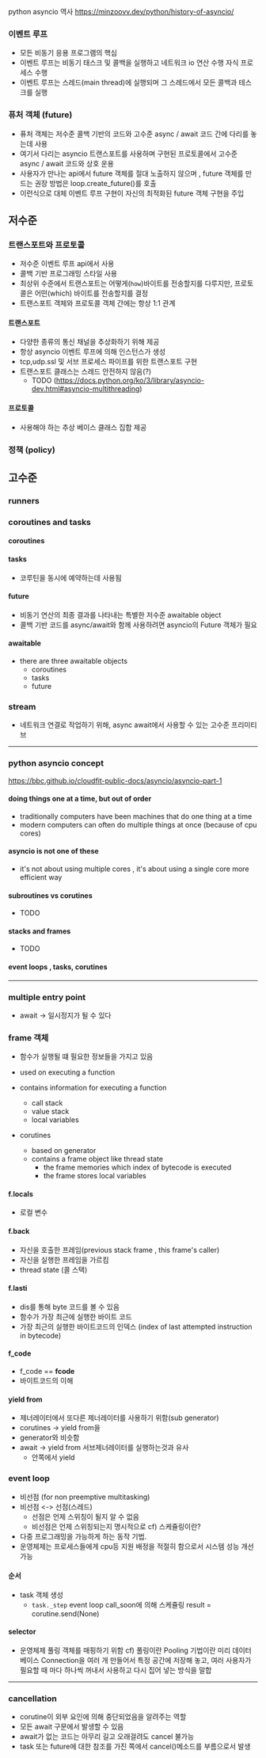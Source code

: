 python asyncio 역사 
https://minzoovv.dev/python/history-of-asyncio/


### 이벤트 루프
- 모든 비동기 응용 프로그램의 핵심
- 이벤트 루프는 비동기 태스크 및 콜백을 실행하고 네트워크 io 연산 수행 
자식 프로세스 수행
- 이벤트 루프는 스레드(main thread)에 실행되며 그 스레드에서 모든 콜백과 테스크를 실행

### 퓨처 객체 (future)
- 퓨처 객체는 저수준 콜백 기반의 코드와 고수준 async / await 코드 간에 다리를 놓는데 사용
- 여기서 다리는 asyncio 트랜스포트를 사용하며 구현된 프로토콜에서 고수준 async / await 코드와 상호 운용
- 사용자가 만나는 api에서 future 객체를 절대 노출하지 않으며 , future 객체를 만드는 권장 방법은 loop.create_future()를 호출 
- 이런식으로 대체 이벤트 루프 구현이 자신의 최적화된 future 객체 구현을 주입

## 저수준
### 트랜스포트와 프로토콜
- 저수준 이벤트 루프 api에서 사용 
- 콜백 기반 프로그래밍 스타일 사용
- 최상위 수준에서 트랜스포트는 어떻게(`how`)바이트를 전송할지를 다루지만,
프로토콜은 어떤(which) 바이트를 전송할지를 결정
- 트랜스포트 객체와 프로토콜 객체 간에는 항상 1:1 관계
#### 트랜스포트
- 다양한 종류의 통신 채널을 추상화하기 위해 제공
- 항상 asyncio 이벤트 루프에 의해 인스턴스가 생성
- tcp,udp.ssl 및 서브 프로세스 파이프를 위한 트랜스포트 구현
- 트랜스포트 클래스는 스레드 안전하지 않음(?) 
  - TODO (https://docs.python.org/ko/3/library/asyncio-dev.html#asyncio-multithreading)
#### 프로토콜 
- 사용해야 하는 추상 베이스 클래스 집합 제공 


### 정책  (policy)


## 고수준
### runners 

### coroutines and tasks
#### coroutines

#### tasks
- 코루틴을 동시에 예약하는데 사용됨

#### future
- 비동기 연산의 최종 결과를 나타내는 특별한 저수준 awaitable object
- 콜백 기반 코드를 async/await와 함께 사용하려면 asyncio의 Future 객체가 필요

#### awaitable
- there are three awaitable objects 
  - coroutines
  - tasks
  - future 
  
### stream
- 네트워크 연결로 작업하기 위해,  async await에서 사용할 수 있는 고수준 프리미티브




----
### python asyncio concept 
https://bbc.github.io/cloudfit-public-docs/asyncio/asyncio-part-1

#### doing things one at a time, but out of order 
- traditionally computers have been machines that do one thing at a time
- modern computers can often do multiple things at once (because of cpu cores)

#### asyncio is not one of these
- it's not about using multiple cores , it's about using a single core more efficient way

#### subroutines vs corutines
- TODO

#### stacks and frames 
- TODO

#### event loops , tasks, corutines


---
### multiple entry point
- await -> 일시정지가 될 수 있다
### frame 객체
- 함수가 실행될 떄 필요한 정보들을 가지고 있음
- used on executing a function
- contains information for executing a function
  - call stack
  - value stack
  - local variables

- corutines
  - based on generator
  - contains a frame object like thread state
    - the frame memories which index of bytecode is executed
    - the frame stores local variables
#### f.locals
- 로컬 변수
#### f.back
- 자신을 호출한 프레임(previous stack frame , this frame's caller)
- 자신을 실행한 프레임을 가르킴
- thread state  (콜 스택)
#### f.lasti
- dis를 통해 byte 코드를 볼 수 있음
- 함수가 가장 최근에 실행한 바이트 코드 
- 가장 최근의 실행한 바이트코드의 인덱스 (index of last attempted instruction in bytecode)
#### f_code
- f_code == __fcode__
- 바이트코드의 이해
 
 #### yield from 
- 제너레이터에서 또다른 제너레이터를 사용하기 위함(sub generator)
- corutines -> yield from을 
- generator와 비슷함
- await -> yield from 서브제너레이터를 실행하는것과 유사
  - 안쪽에서 yield

### event loop
- 비선점 (for non preemptive multitasking)
- 비선점 <-> 선점(스레드)
  - 선점은 언제 스위칭이 될지 알 수 없음
  - 비선점은 언제 스위칭되는지 명시적으로 
cf) 스케쥴링이란?
- 다중 프로그래밍을 가능하게 하는 동작 기법.
- 운영체제는 프로세스들에게 cpu등 지원 배정을 적절히 함으로서 시스템 성능 개선 가능
#### 순서
- task 객체 생성
  - `task._step`
  event loop call_soon에 의해 스케쥴링
  result = corutine.send(None)

#### selector
- 운영체제 풀링 객체를 매핑하기 위함
cf) 풀링이란
Pooling 기법이란 미리 데이터베이스 Connection을 여러 개 만들어서 특정 공간에 저장해 놓고, 여러 사용자가 필요할 때 마다 하나씩 꺼내서 사용하고 다시 집어 넣는 방식을 말합 


---
### cancellation
- corutine이 외부 요인에 의해 중단되었음을 알려주는 역할
- 모든 await 구문에서 발생할 수 있음
- await가 없는 코드는 아무리 길고 오래걸려도 cancel 불가능
- task 또는 future에 대한 참조를 가진 쪽에서 cancel()메소드를 부름으로서 발생